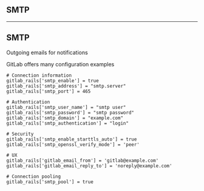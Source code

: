 <!-- .slide: id="gitlab_smtp" class="vertical-center" -->

<i class="fa-duotone fa-envelope fa-8x fa-duotone-colors-inverted" style="float: right; color: grey;"></i>

## SMTP

---

## SMTP

<i class="fa-duotone fa-envelope fa-4x fa-duotone-colors-inverted" style="float: right;"></i>

Outgoing emails for notifications [<i class="fa-solid fa-arrow-up-right-from-square"></i>](https://docs.gitlab.com/omnibus/settings/smtp.html)

GitLab offers many configuration examples

```
# Connection information
gitlab_rails['smtp_enable'] = true
gitlab_rails['smtp_address'] = "smtp.server"
gitlab_rails['smtp_port'] = 465

# Authentication
gitlab_rails['smtp_user_name'] = "smtp user"
gitlab_rails['smtp_password'] = "smtp password"
gitlab_rails['smtp_domain'] = "example.com"
gitlab_rails['smtp_authentication'] = "login"

# Security
gitlab_rails['smtp_enable_starttls_auto'] = true
gitlab_rails['smtp_openssl_verify_mode'] = 'peer'

# UX
gitlab_rails['gitlab_email_from'] = 'gitlab@example.com'
gitlab_rails['gitlab_email_reply_to'] = 'noreply@example.com'

# Connection pooling
gitlab_rails['smtp_pool'] = true
```
